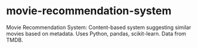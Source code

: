 # movie-recommendation-system
Movie Recommendation System: Content-based system suggesting similar movies based on metadata. Uses Python, pandas, scikit-learn. Data from TMDB.

